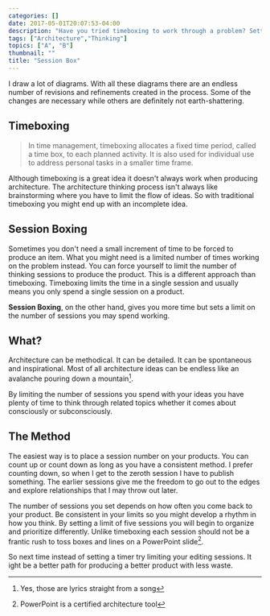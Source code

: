 ```yaml
---
categories: []
date: 2017-05-01T20:07:53-04:00
description: "Have you tried timeboxing to work through a problem? Setting time limits to force yourself to produce a result is a great idea but could there be a different way to set your time limit?"
tags: ["Architecture","Thinking"]
topics: ["A", "B"]
thumbnail: ""
title: "Session Box"
---
```

I draw a lot of diagrams. With all these diagrams there are an endless number of revisions and refinements created in the process. Some of the changes are necessary while others are definitely not earth-shattering. 

## Timeboxing

>In time management, timeboxing allocates a fixed time period, called a time box, to each planned activity. It is also used for individual use to address personal tasks in a smaller time frame. 

Although timeboxing is a great idea it doesn't always work when producing architecture. The architecture thinking process isn't always like brainstorming where you have to limit the flow of ideas. So with traditional timeboxing you might end up with an incomplete idea.  

## Session Boxing

Sometimes you don't need a small increment of time to be forced to produce an item. What you might need is a limited number of times working on the problem instead. You can force yourself to limit the number of thinking sessions to produce the product. This is a different approach than timeboxing. Timeboxing limits the time in a single session and usually means you only spend a single session on a product. 

**Session Boxing**, on the other hand, gives you more time but sets a limit on the number of sessions you may spend working. 

## What?

Architecture can be methodical. It can be detailed. It can be spontaneous and inspirational. Most of all architecture ideas can be endless like an avalanche pouring down a mountain[^1].

By limiting the number of sessions you spend with your ideas you have plenty of time to think through related topics whether it comes about consciously or subconsciously. 

## The Method

The easiest way is to place a session number on your products. You can count up or count down as long as you have a consistent method. I prefer counting down, so when I get to the zeroth session I have to publish something. The earlier sessions give me the freedom to go out to the edges and explore relationships that I may throw out later. 

The number of sessions you set depends on how often you come back to your product. Be consistent in your limits so you might develop a rhythm in how you think. By setting a limit of five sessions you will begin to organize and prioritize differently. Unlike timeboxing each session should not be a frantic rush to toss boxes and lines on a PowerPoint slide[^2].

So next time instead of setting a timer try limiting your editing sessions. It ight be a better path for producing a better product with less waste.


[^1]: Yes, those are lyrics straight from a song
[^2]: PowerPoint is a certified architecture tool





